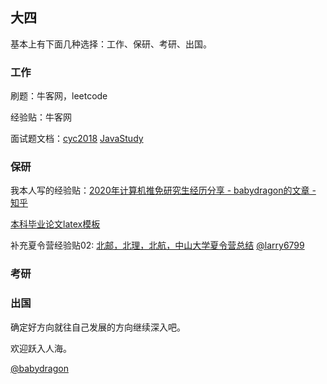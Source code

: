 ## 大四

基本上有下面几种选择：工作、保研、考研、出国。

### 工作

刷题：牛客网，leetcode

经验贴：牛客网

面试题文档：[cyc2018](https://github.com/CyC2018/CS-Notes)    [JavaStudy](https://github.com/Java-Super-Air/JavaStudy)



### 保研

我本人写的经验贴：[2020年计算机推免研究生经历分享 - babydragon的文章 - 知乎](https://zhuanlan.zhihu.com/p/83289165)

[本科毕业论文latex模板](<https://github.com/StickCui/XDUthesis-personal>)



补充夏令营经验贴02: [北邮，北理，北航，中山大学夏令营总结](https://blog.csdn.net/larry1648637120/article/details/97386040)   [@larry6799](<https://github.com/larry6799>)



### 考研



### 出国





确定好方向就往自己发展的方向继续深入吧。

欢迎跃入人海。

[@babydragon](<https://github.com/baolintian>)